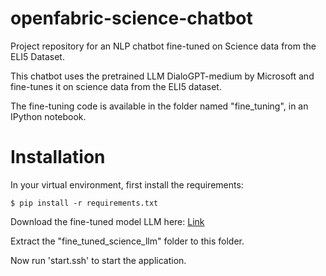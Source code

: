 # openfabric-science-chatbot
Project repository for an NLP chatbot fine-tuned on Science data from the ELI5 Dataset.

This chatbot uses the pretrained LLM DialoGPT-medium by Microsoft and fine-tunes it on science data from the ELI5 dataset.

The fine-tuning code is available in the folder named "fine_tuning", in an IPython notebook.

# Installation

In your virtual environment, first install the requirements:

```
$ pip install -r requirements.txt
```

Download the fine-tuned model LLM here: [Link](https://drive.google.com/drive/folders/1DLbtESKBoQR7WK3b6XUptPaxCVkavLT7?usp=sharing) 

Extract the "fine_tuned_science_llm" folder to this folder.

Now run 'start.ssh' to start the application.
